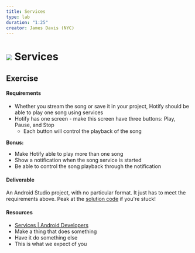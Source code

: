 ```yaml
---
title: Services
type: lab
duration: "1:25"
creator: James Davis (NYC)
---
```


# ![](https://ga-dash.s3.amazonaws.com/production/assets/logo-9f88ae6c9c3871690e33280fcf557f33.png) Services

## Exercise

#### Requirements


* Whether you stream the song or save it in your project, Hotify should be able to play one song using services
* Hotify has one screen - make this screen have three buttons: Play, Pause, and Stop
  * Each button will control the playback of the song

**Bonus:**

* Make Hotify able to play more than one song
* Show a notification when the song service is started
* Be able to control the song playback through the notification

#### Deliverable

An Android Studio project, with no particular format. It just has to meet the requirements above. Peak at the [solution code](solution-code) if you're stuck!

#### Resources

- [Services | Android Developers](http://developer.android.com/reference/android/app/Service.html)
- Make a thing that does something
- Have it do something else
- This is what we expect of you
